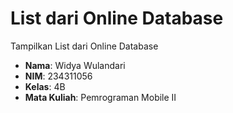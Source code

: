 # List dari Online Database
Tampilkan List dari Online Database
- **Nama**: Widya Wulandari  
- **NIM**: 234311056  
- **Kelas**: 4B  
- **Mata Kuliah**: Pemrograman Mobile II
